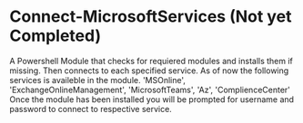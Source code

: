 # Connect-MicrosoftServices (Not yet Completed)

A Powershell Module that checks for requiered modules and installs them if missing. Then connects to each specified service.
As of now the following services is availeble in the module.
  'MSOnline', 'ExchangeOnlineManagement', 'MicrosoftTeams', 'Az', 'ComplienceCenter'
Once the module has been installed you will be prompted for username and password to connect to respective service.
